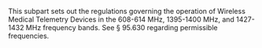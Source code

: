 This subpart sets out the regulations governing the operation of Wireless Medical Telemetry Devices in the 608-614 MHz, 1395-1400 MHz, and 1427-1432 MHz frequency bands. See § 95.630 regarding permissible frequencies.

